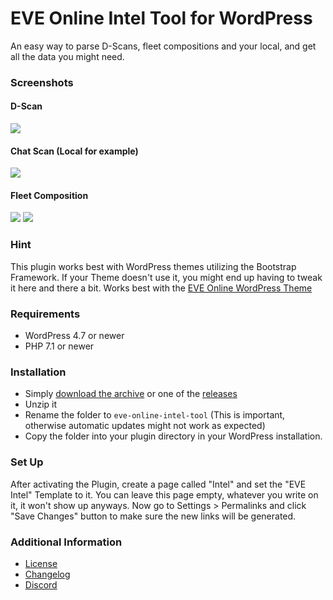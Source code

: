 # EVE Online Intel Tool for WordPress

An easy way to parse D-Scans, fleet compositions and your local, and get all the data you might need.

### Screenshots
#### D-Scan
![](images/d-scan.jpg)

#### Chat Scan (Local for example)
![](images/chat-scan.jpg)

#### Fleet Composition
![](images/fleet-comp-top.jpg)
![](images/fleet-comp-bottom.jpg)

### Hint
This plugin works best with WordPress themes utilizing the Bootstrap Framework. If your Theme doesn't use it, you might end up having to tweak it here and there a bit.
Works best with the [EVE Online WordPress Theme](https://github.com/ppfeufer/eve-online-wordpress-theme)

### Requirements
- WordPress 4.7 or newer
- PHP 7.1 or newer

### Installation
- Simply [download the archive](https://github.com/ppfeufer/eve-online-intel-tool/archive/master.zip) or one of the [releases](https://github.com/ppfeufer/eve-online-intel-tool/releases)
- Unzip it
- Rename the folder to `eve-online-intel-tool` (This is important, otherwise automatic updates might not work as expected)
- Copy the folder into your plugin directory in your WordPress installation.

### Set Up
After activating the Plugin, create a page called "Intel" and set the "EVE Intel" Template to it. You can leave this page empty, whatever you write on it, it won't show up anyways. Now go to Settings > Permalinks and click "Save Changes" button to make sure the new links will be generated.

### Additional Information
- [License](LICENSE)
- [Changelog](CHANGELOG.md)
- [Discord](https://discord.gg/YymuCZa)
